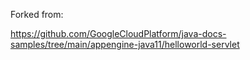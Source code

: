 Forked from: 

https://github.com/GoogleCloudPlatform/java-docs-samples/tree/main/appengine-java11/helloworld-servlet
